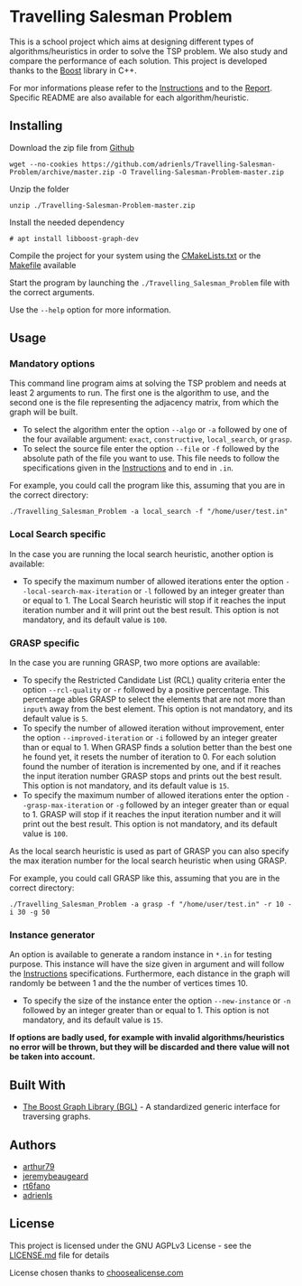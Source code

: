 # Travelling Salesman Problem
This is a school project which aims at designing different types of algorithms/heuristics in order to solve the TSP problem.
We also study and compare the performance of each solution.
This project is developed thanks to the [Boost](https://www.boost.org/doc/libs/1_72_0/libs/graph/doc/index.html) library in C++.

For mor informations please refer to the [Instructions](Instructions.pdf) and to the [Report](Report/Report.pdf).
Specific README are also available for each algorithm/heuristic.

## Installing
Download the zip file from [Github](https://github.com/adrienls/MCQ-Correction)
```
wget --no-cookies https://github.com/adrienls/Travelling-Salesman-Problem/archive/master.zip -O Travelling-Salesman-Problem-master.zip
```

Unzip the folder
```
unzip ./Travelling-Salesman-Problem-master.zip
```
Install the needed dependency
```
# apt install libboost-graph-dev
```

Compile the project for your system using the [CMakeLists.txt](CMakeLists.txt) or the [Makefile](Makefile) available

Start the program by launching the `./Travelling_Salesman_Problem` file with the correct arguments.

Use the `--help` option for more information.

## Usage

### Mandatory options
This command line program aims at solving the TSP problem and needs at least 2 arguments to run.
The first one is the algorithm to use, and the second one is the file representing the adjacency matrix, from which the graph will be built.
* To select the algorithm enter the option `--algo` or `-a` followed by one of the four available argument: `exact`, `constructive`, `local_search`, or `grasp`.
* To select the source file enter the option `--file` or `-f` followed by the absolute path of the file you want to use. This file needs to follow the specifications given in the [Instructions](Instructions.pdf) and to end in `.in`.

For example, you could call the program like this, assuming that you are in the correct directory:
```
./Travelling_Salesman_Problem -a local_search -f "/home/user/test.in"
```
### Local Search specific
In the case you are running the local search heuristic, another option is available:
* To specify the maximum number of allowed iterations enter the option `--local-search-max-iteration` or `-l` followed by an integer greater than or equal to 1.
The Local Search heuristic will stop if it reaches the input iteration number and it will print out the best result.
This option is not mandatory, and its default value is `100`.

### GRASP specific
In the case you are running GRASP, two more options are available:
* To specify the Restricted Candidate List (RCL) quality criteria enter the option `--rcl-quality` or `-r` followed by a positive percentage.
This percentage ables GRASP to select the elements that are not more than `input%` away from the best element.
This option is not mandatory, and its default value is `5`.
* To specify the number of allowed iteration without improvement, enter the option `--improved-iteration` or `-i` followed by an integer greater than or equal to 1.
When GRASP finds a solution better than the best one he found yet, it resets the number of iteration to 0. For each solution found the number of iteration is incremented by one, and if it reaches the input iteration number GRASP stops and prints out the best result.
This option is not mandatory, and its default value is `15`.
* To specify the maximum number of allowed iterations enter the option `--grasp-max-iteration` or `-g` followed by an integer greater than or equal to 1.
GRASP will stop if it reaches the input iteration number and it will print out the best result.
This option is not mandatory, and its default value is `100`.

As the local search heuristic is used as part of GRASP you can also specify the max iteration number for the local search heuristic when using GRASP.

For example, you could call GRASP like this, assuming that you are in the correct directory:
```
./Travelling_Salesman_Problem -a grasp -f "/home/user/test.in" -r 10 -i 30 -g 50
```

### Instance generator
An option is available to generate a random instance in `*.in` for testing purpose.
This instance will have the size given in argument and will follow the [Instructions](Instructions.pdf) specifications.
Furthermore, each distance in the graph will randomly be between 1 and the the number of vertices times 10.
* To specify the size of the instance enter the option `--new-instance` or `-n` followed by an integer greater than or equal to 1.
This option is not mandatory, and its default value is `15`.

**If options are badly used, for example with invalid algorithms/heuristics no error will be thrown, but they will be discarded and there value will not be taken into account.**

## Built With
* [The Boost Graph Library (BGL)](https://www.boost.org/doc/libs/1_72_0/libs/graph/doc/index.html) - A standardized generic interface for traversing graphs.

## Authors
* [arthur79](https://github.com/arthur79)
* [jeremybeaugeard](https://github.com/jeremybeaugeard)
* [rt6fano](https://github.com/rt6fano)
* [adrienls](https://github.com/adrienls)

## License
This project is licensed under the GNU AGPLv3 License - see the [LICENSE.md](LICENSE) file for details

License chosen thanks to [choosealicense.com](https://choosealicense.com/)
